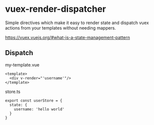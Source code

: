 # vuex-render-dispatcher
Simple directives which make it easy to render state and dispatch vuex actions from your templates without needing mappers.

https://vuex.vuejs.org/#what-is-a-state-management-pattern

## Dispatch
my-template.vue
```
<template>
  <div v-render="'username'"/>
</template>

```

store.ts
```
export const userStore = {
  state: {
    username: 'hello world'
  }
}
```

